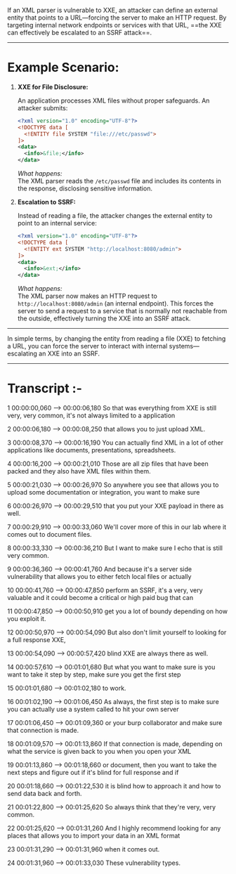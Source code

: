
If an XML parser is vulnerable to XXE, an attacker can define an external entity that points to a URL—forcing the server to make an HTTP request. By targeting internal network endpoints or services with that URL, ==the XXE can effectively be escalated to an SSRF attack==.

---
# Example Scenario:

1. **XXE for File Disclosure:**
    
    An application processes XML files without proper safeguards. An attacker submits:
    
    ```xml
    <?xml version="1.0" encoding="UTF-8"?>
    <!DOCTYPE data [
      <!ENTITY file SYSTEM "file:///etc/passwd">
    ]>
    <data>
      <info>&file;</info>
    </data>
    ```
    
    _What happens:_  
    The XML parser reads the `/etc/passwd` file and includes its contents in the response, disclosing sensitive information.
    
2. **Escalation to SSRF:**
    
    Instead of reading a file, the attacker changes the external entity to point to an internal service:
    
    ```xml
    <?xml version="1.0" encoding="UTF-8"?>
    <!DOCTYPE data [
      <!ENTITY ext SYSTEM "http://localhost:8080/admin">
    ]>
    <data>
      <info>&ext;</info>
    </data>
    ```
    
    _What happens:_  
    The XML parser now makes an HTTP request to `http://localhost:8080/admin` (an internal endpoint). This forces the server to send a request to a service that is normally not reachable from the outside, effectively turning the XXE into an SSRF attack.
    

---

In simple terms, by changing the entity from reading a file (XXE) to fetching a URL, you can force the server to interact with internal systems—escalating an XXE into an SSRF.

---

# Transcript :-

1
00:00:00,060 --> 00:00:06,180
So that was everything from XXE is still very, very common, it's not always limited to a application

2
00:00:06,180 --> 00:00:08,250
that allows you to just upload XML.

3
00:00:08,370 --> 00:00:16,190
You can actually find XML in a lot of other applications like documents, presentations, spreadsheets.

4
00:00:16,200 --> 00:00:21,010
Those are all zip files that have been packed and they also have XML files within them.

5
00:00:21,030 --> 00:00:26,970
So anywhere you see that allows you to upload some documentation or integration, you want to make sure

6
00:00:26,970 --> 00:00:29,510
that you put your XXE payload in there as well.

7
00:00:29,910 --> 00:00:33,060
We'll cover more of this in our lab where it comes out to document files.

8
00:00:33,330 --> 00:00:36,210
But I want to make sure I echo that is still very common.

9
00:00:36,360 --> 00:00:41,760
And because it's a server side vulnerability that allows you to either fetch local files or actually

10
00:00:41,760 --> 00:00:47,850
perform an SSRF, it's a very, very valuable and it could become a critical or high paid bug that can

11
00:00:47,850 --> 00:00:50,910
get you a lot of boundy depending on how you exploit it.

12
00:00:50,970 --> 00:00:54,090
But also don't limit yourself to looking for a full response XXE,

13
00:00:54,090 --> 00:00:57,420
 blind XXE  are always there as well.

14
00:00:57,610 --> 00:01:01,680
But what you want to make sure is you want to take it step by step, make sure you get the first step

15
00:01:01,680 --> 00:01:02,180
to work.

16
00:01:02,190 --> 00:01:06,450
As always, the first step is to make sure you can actually use a system called to hit your own server

17
00:01:06,450 --> 00:01:09,360
or your burp collaborator and make sure that connection is made.

18
00:01:09,570 --> 00:01:13,860
If that connection is made, depending on what the service is given back to you when you open your XML 

19
00:01:13,860 --> 00:01:18,660
or document, then you want to take the next steps and figure out if it's blind for full response and if

20
00:01:18,660 --> 00:01:22,530
it is blind how to approach it and how to send data back and forth.

21
00:01:22,800 --> 00:01:25,620
So always think that they're very, very common.

22
00:01:25,620 --> 00:01:31,260
And I highly recommend looking for any places that allows you to import your data in an XML format

23
00:01:31,290 --> 00:01:31,960
when it comes out.

24
00:01:31,960 --> 00:01:33,030
These vulnerability types.